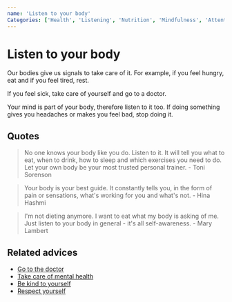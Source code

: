 ```yaml
---
name: 'Listen to your body'
Categories: ['Health', 'Listening', 'Nutrition', 'Mindfulness', 'Attention']
---
```

# Listen to your body

Our bodies give us signals to take care of it. For example, if you feel hungry, eat and if you feel tired, rest.

If you feel sick, take care of yourself and go to a doctor.

Your mind is part of your body, therefore listen to it too. If doing something gives you headaches or makes you feel bad, stop doing it.

## Quotes

> No one knows your body like you do. Listen to it. It will tell you what to eat, when to drink, how to sleep and which exercises you need to do. Let your own body be your most trusted personal trainer. - Toni Sorenson

> Your body is your best guide. It constantly tells you, in the form of pain or sensations, what's working for you and what's not. - Hina Hashmi

> I'm not dieting anymore. I want to eat what my body is asking of me. Just listen to your body in general - it's all self-awareness. - Mary Lambert

## Related advices

- [Go to the doctor](Go%20to%20the%20doctor/index.md)
- [Take care of mental health](Take%20care%20of%20mental%20health/index.md)
- [Be kind to yourself](Be%20kind%20to%20yourself%20and%20others/index.md)
- [Respect yourself](Respect%20yourself/index.md)